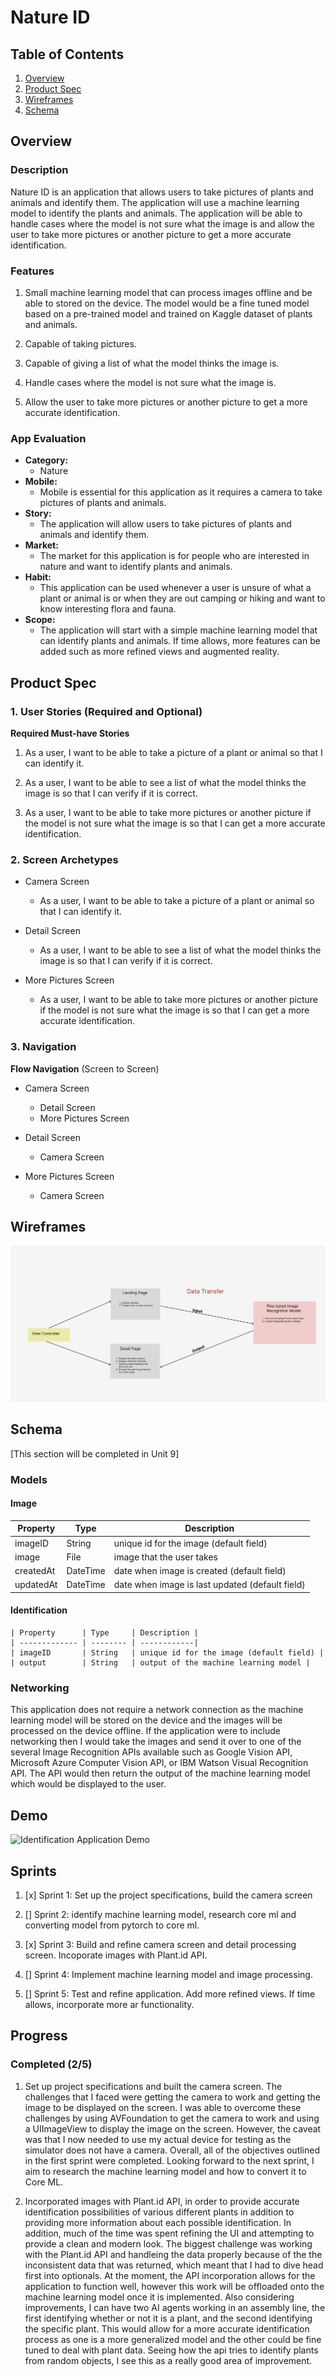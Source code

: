 # Nature ID 

## Table of Contents

1. [Overview](#Overview)
2. [Product Spec](#Product-Spec)
3. [Wireframes](#Wireframes)
4. [Schema](#Schema)

## Overview

### Description

Nature ID is an application that allows users to take pictures of plants and animals and identify them. The application will use a machine learning model to identify the plants and animals. The application will be able to handle cases where the model is not sure what the image is and allow the user to take more pictures or another picture to get a more accurate identification.

### Features

1. Small machine learning model that can process images offline and be able to stored on the device. The model would be a fine tuned model based on a pre-trained model and trained on Kaggle dataset of plants and animals. 

2. Capable of taking pictures. 

3. Capable of giving a list of what the model thinks the image is.

4. Handle cases where the model is not sure what the image is.

5. Allow the user to take more pictures or another picture to get a more accurate identification.

### App Evaluation

- **Category:**
    - Nature
- **Mobile:**
    - Mobile is essential for this application as it requires a camera to take pictures of plants and animals.
- **Story:**
    - The application will allow users to take pictures of plants and animals and identify them.
- **Market:**
    - The market for this application is for people who are interested in nature and want to identify plants and animals.
- **Habit:**
    - This application can be used whenever a user is unsure of what a plant or animal is or when they are out camping or hiking and want to know interesting flora and fauna.
- **Scope:**
    - The application will start with a simple machine learning model that can identify plants and animals. If time allows, more features can be added such as more refined views and augmented reality.

## Product Spec

### 1. User Stories (Required and Optional)

**Required Must-have Stories**

1. As a user, I want to be able to take a picture of a plant or animal so that I can identify it.

2. As a user, I want to be able to see a list of what the model thinks the image is so that I can verify if it is correct.

3. As a user, I want to be able to take more pictures or another picture if the model is not sure what the image is so that I can get a more accurate identification.


### 2. Screen Archetypes

* Camera Screen
   * As a user, I want to be able to take a picture of a plant or animal so that I can identify it.

* Detail Screen
    * As a user, I want to be able to see a list of what the model thinks the image is so that I can verify if it is correct.

* More Pictures Screen
    * As a user, I want to be able to take more pictures or another picture if the model is not sure what the image is so that I can get a more accurate identification.


### 3. Navigation


**Flow Navigation** (Screen to Screen)

* Camera Screen
   * Detail Screen
   * More Pictures Screen

* Detail Screen
    * Camera Screen

* More Pictures Screen
    * Camera Screen


## Wireframes

![Identification Application Wireframe](./wireframe.png)


## Schema 

[This section will be completed in Unit 9]

### Models

#### Image

   | Property      | Type     | Description |
   | ------------- | -------- | ------------|
   | imageID       | String   | unique id for the image (default field) |
   | image         | File     | image that the user takes |
   | createdAt     | DateTime | date when image is created (default field) |
   | updatedAt     | DateTime | date when image is last updated (default field) |

#### Identification

    | Property      | Type     | Description |
    | ------------- | -------- | ------------|
    | imageID       | String   | unique id for the image (default field) |
    | output        | String   | output of the machine learning model | 

### Networking

This application does not require a network connection as the machine learning model will be stored on the device and the images will be processed on the device offline. If the application were to include networking then I would take the images and send it over to one of the several Image Recognition APIs available such as Google Vision API, Microsoft Azure Computer Vision API, or IBM Watson Visual Recognition API. The API would then return the output of the machine learning model which would be displayed to the user.


## Demo 

![Identification Application Demo](./demo_2.gif)


## Sprints 

1. [x] Sprint 1: Set up the project specifications, build the camera screen 

2. [] Sprint 2: identify machine learning model, research core ml and converting model from pytorch to core ml.  

3. [x] Sprint 3: Build and refine camera screen and detail processing screen. Incoporate images with Plant.id API.

4. [] Sprint 4: Implement machine learning model and image processing.

5. [] Sprint 5: Test and refine application. Add more refined views. If time allows, incorporate more ar functionality.


## Progress 

### Completed  (2/5)

1. Set up project specifications and built the camera screen. The challenges that I faced were getting the camera to work and getting the image to be displayed on the screen. I was able to overcome these challenges by using  AVFoundation to get the camera to work and using a UIImageView to display the image on the screen. However, the caveat was that I now needed to use my actual device for testing as the simulator does not have a camera. Overall, all of the objectives outlined in the first sprint were completed. Looking forward to the next sprint, I aim to research the machine learning model and how to convert it to Core ML.


2. Incorporated images with Plant.id API, in order to provide accurate identification possibilities of various different plants in addition to providing more information about each possible identification. In addition, much of the time was spent refining the UI and attempting to provide a clean and modern look. The biggest challenge was working with the Plant.id API and handleing the data properly because of the the inconsistent data that was returned, which meant that I had to dive head first into optionals. At the moment, the API incorporation allows for the application to function well, however this work will be offloaded onto the machine learning model once it is implemented. Also considering improvements, I can have two AI agents working in an assembly line, the first identifying whether or not it is a plant, and the second identifying the specific plant. This would allow for a more accurate identification process as one is a more generalized model and the other could be fine tuned to deal with plant data. Seeing how the api tries to identify plants from random objects, I see this as a really good area of improvement. 